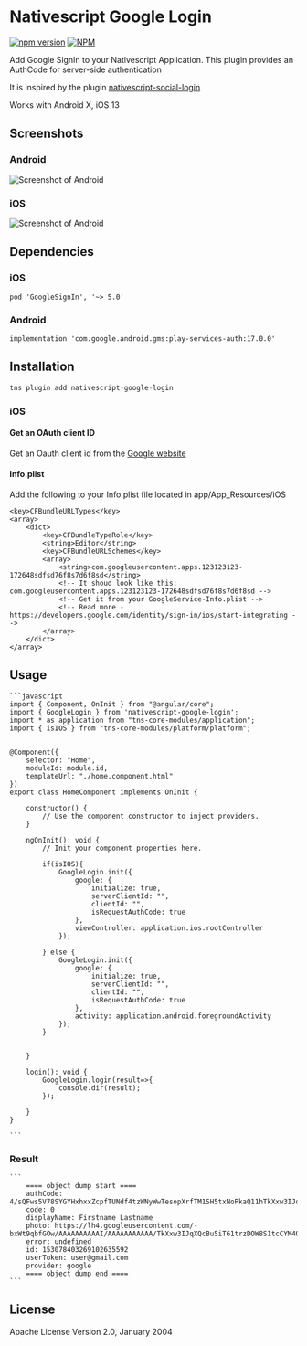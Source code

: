 # Nativescript Google Login

[![npm version](https://badge.fury.io/js/nativescript-google-login.svg)](http://badge.fury.io/js/nativescript-google-login)
[![NPM](https://nodei.co/npm/nativescript-google-login.png?downloads=true&downloadRank=true&stars=true)](https://nodei.co/npm/nativescript-google-login/)

Add Google SignIn to your Nativescript Application. This plugin provides an AuthCode for server-side authentication

It is inspired by the plugin [nativescript-social-login](https://github.com/mkloubert/nativescript-social-login)

Works with Android X, iOS 13

## Screenshots
### Android
![Screenshot of Android](https://raw.githubusercontent.com/pboulch/nativescript-google-login/master/docs/screenshot-android.png)

### iOS
![Screenshot of Android](https://raw.githubusercontent.com/pboulch/nativescript-google-login/master/docs/screenshot-ios.png)

## Dependencies

### iOS

```
pod 'GoogleSignIn', '~> 5.0'
```

### Android

```
implementation 'com.google.android.gms:play-services-auth:17.0.0'
```

## Installation

```javascript
tns plugin add nativescript-google-login
```

### iOS

#### Get an OAuth client ID
Get an Oauth client id from the [Google website](https://developers.google.com/identity/sign-in/ios/start-integrating#get_an_oauth_client_id)

#### Info.plist

Add the following to your Info.plist file located in app/App_Resources/iOS

```
<key>CFBundleURLTypes</key>
<array>
	<dict>
		<key>CFBundleTypeRole</key>
		<string>Editor</string>
		<key>CFBundleURLSchemes</key>
		<array>
			<string>com.googleusercontent.apps.123123123-172648sdfsd76f8s7d6f8sd</string>
			<!-- It shoud look like this: com.googleusercontent.apps.123123123-172648sdfsd76f8s7d6f8sd -->
			<!-- Get it from your GoogleService-Info.plist -->
			<!-- Read more - https://developers.google.com/identity/sign-in/ios/start-integrating -->
		</array>
	</dict>
</array>
```



## Usage

    ```javascript
    import { Component, OnInit } from "@angular/core";
    import { GoogleLogin } from 'nativescript-google-login';
    import * as application from "tns-core-modules/application";
    import { isIOS } from "tns-core-modules/platform/platform";


    @Component({
        selector: "Home",
        moduleId: module.id,
        templateUrl: "./home.component.html"
    })
    export class HomeComponent implements OnInit {

        constructor() {
            // Use the component constructor to inject providers.
        }

        ngOnInit(): void {
            // Init your component properties here.

            if(isIOS){
                GoogleLogin.init({
                    google: {
                        initialize: true,
                        serverClientId: "",
                        clientId: "",
                        isRequestAuthCode: true
                    },
                    viewController: application.ios.rootController
                });
        
            } else {
                GoogleLogin.init({
                    google: {
                        initialize: true,
                        serverClientId: "",
                        clientId: "",
                        isRequestAuthCode: true
                    },
                    activity: application.android.foregroundActivity
                });
            }
            
            
        }

        login(): void {
            GoogleLogin.login(result=>{
                console.dir(result);
            });

        }
    }

    ```

### Result

    ```
        ==== object dump start ====
        authCode: 4/sQFws5V78SYGYHxhxxZcpfTUNdf4tzWNyWwTesopXrfTM1SH5txNoPkaQ11hTkXxw3IJqXQcBu5iT6zlPFm42qs
        code: 0
        displayName: Firstname Lastname
        photo: https://lh4.googleusercontent.com/-bxWt9qbfGOw/AAAAAAAAAAI/AAAAAAAAAAA/TkXxw3IJqXQcBu5iT61trzDOW8S1tcCYM4Q/s100/photo.jpg
        error: undefined
        id: 153078403269102635592
        userToken: user@gmail.com
        provider: google
        ==== object dump end ====
    ```

## License

Apache License Version 2.0, January 2004
